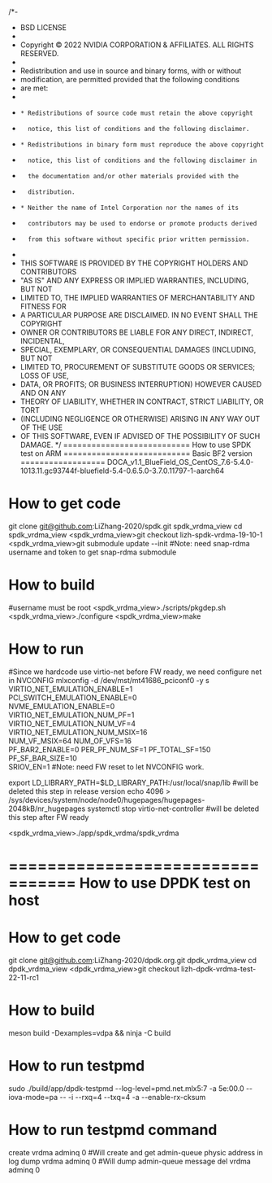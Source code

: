 /*-
 *   BSD LICENSE
 *
 *   Copyright © 2022 NVIDIA CORPORATION & AFFILIATES. ALL RIGHTS RESERVED.
 *
 *   Redistribution and use in source and binary forms, with or without
 *   modification, are permitted provided that the following conditions
 *   are met:
 *
 *     * Redistributions of source code must retain the above copyright
 *       notice, this list of conditions and the following disclaimer.
 *     * Redistributions in binary form must reproduce the above copyright
 *       notice, this list of conditions and the following disclaimer in
 *       the documentation and/or other materials provided with the
 *       distribution.
 *     * Neither the name of Intel Corporation nor the names of its
 *       contributors may be used to endorse or promote products derived
 *       from this software without specific prior written permission.
 *
 *   THIS SOFTWARE IS PROVIDED BY THE COPYRIGHT HOLDERS AND CONTRIBUTORS
 *   "AS IS" AND ANY EXPRESS OR IMPLIED WARRANTIES, INCLUDING, BUT NOT
 *   LIMITED TO, THE IMPLIED WARRANTIES OF MERCHANTABILITY AND FITNESS FOR
 *   A PARTICULAR PURPOSE ARE DISCLAIMED. IN NO EVENT SHALL THE COPYRIGHT
 *   OWNER OR CONTRIBUTORS BE LIABLE FOR ANY DIRECT, INDIRECT, INCIDENTAL,
 *   SPECIAL, EXEMPLARY, OR CONSEQUENTIAL DAMAGES (INCLUDING, BUT NOT
 *   LIMITED TO, PROCUREMENT OF SUBSTITUTE GOODS OR SERVICES; LOSS OF USE,
 *   DATA, OR PROFITS; OR BUSINESS INTERRUPTION) HOWEVER CAUSED AND ON ANY
 *   THEORY OF LIABILITY, WHETHER IN CONTRACT, STRICT LIABILITY, OR TORT
 *   (INCLUDING NEGLIGENCE OR OTHERWISE) ARISING IN ANY WAY OUT OF THE USE
 *   OF THIS SOFTWARE, EVEN IF ADVISED OF THE POSSIBILITY OF SUCH DAMAGE.
 */
===========================
How to use SPDK test on ARM 
===========================
Basic BF2 version
==================
DOCA_v1.1_BlueField_OS_CentOS_7.6-5.4.0-1013.11.gc93744f-bluefield-5.4-0.6.5.0-3.7.0.11797-1-aarch64

How to get code
==================
git clone git@github.com:LiZhang-2020/spdk.git spdk_vrdma_view
cd spdk_vrdma_view
<spdk_vrdma_view>git checkout lizh-spdk-vrdma-19-10-1
<spdk_vrdma_view>git submodule update --init
#Note: need snap-rdma username and token to get snap-rdma submodule

How to build
==================
#username must be root
<spdk_vrdma_view>./scripts/pkgdep.sh
<spdk_vrdma_view>./configure
<spdk_vrdma_view>make

How to run
==================
#Since we hardcode use virtio-net before FW ready, we need configure net in NVCONFIG
mlxconfig -d /dev/mst/mt41686_pciconf0 -y s VIRTIO_NET_EMULATION_ENABLE=1 \
                      PCI_SWITCH_EMULATION_ENABLE=0 \
                      NVME_EMULATION_ENABLE=0 \
                      VIRTIO_NET_EMULATION_NUM_PF=1 \
                      VIRTIO_NET_EMULATION_NUM_VF=4 \
                      VIRTIO_NET_EMULATION_NUM_MSIX=16 \
                      NUM_VF_MSIX=64  NUM_OF_VFS=16 \
                      PF_BAR2_ENABLE=0 PER_PF_NUM_SF=1 PF_TOTAL_SF=150 PF_SF_BAR_SIZE=10 \
                      SRIOV_EN=1
#Note: need FW reset to let NVCONFIG work.

export LD_LIBRARY_PATH=$LD_LIBRARY_PATH:/usr/local/snap/lib #will be deleted this step in release version
echo 4096 > /sys/devices/system/node/node0/hugepages/hugepages-2048kB/nr_hugepages
systemctl stop virtio-net-controller  #will be deleted this step after FW ready

<spdk_vrdma_view>./app/spdk_vrdma/spdk_vrdma

=================================
How to use DPDK test on host 
=================================
How to get code
==============================
git clone git@github.com:LiZhang-2020/dpdk.org.git  dpdk_vrdma_view
cd dpdk_vrdma_view
<dpdk_vrdma_view>git checkout lizh-dpdk-vrdma-test-22-11-rc1

How to build
==============================
meson build -Dexamples=vdpa && ninja -C build

How to run testpmd
==============================
sudo ./build/app/dpdk-testpmd --log-level=pmd.net.mlx5:7 -a 5e:00.0 --iova-mode=pa  -- -i --rxq=4 --txq=4  -a --enable-rx-cksum

How to run testpmd command
==============================
create vrdma adminq 0         #Will create and get admin-queue physic address in log
dump vrdma adminq 0           #Will dump admin-queue message
del vrdma adminq 0

